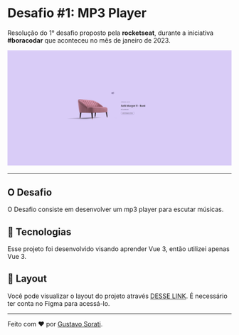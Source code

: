 # Desafio #1: MP3 Player

Resolução do 1° desafio proposto pela **rocketseat**, durante a iniciativa **#boracodar** que aconteceu no mês de janeiro de 2023.

![Projeto Resolução](_docs/capa.jpg)

---

## O Desafio

O Desafio consiste em desenvolver um mp3 player  para escutar músicas.

## 🚀 Tecnologias

Esse projeto foi desenvolvido visando aprender Vue 3, então utilizei apenas Vue 3.

## 🔖 Layout

Você pode visualizar o layout do projeto através [DESSE LINK](https://www.figma.com/file/RPfBJtFAqGR7Q69G9Yb0MJ/%23boraCodar---Desafio-1?node-id=0-1&t=CbLIxxuc1N5BU3cR-0). É necessário ter conta no Figma para acessá-lo.

---

Feito com ❤️ por [Gustavo Sorati](https://github.com/gustavo-sorati). 
